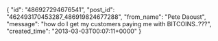  {
   "id": "486927294676541",
   "post_id": "462493170453287_486919824677288",
   "from_name": "Pete Daoust",
   "message": "how do I get my customers paying me with BITCOINS..???",
   "created_time": "2013-03-03T00:07:11+0000"
 }

